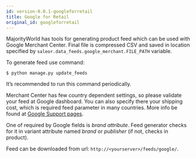 ```yaml
---
id: version-0.0.1-googleforretail
title: Google for Retail
original_id: googleforretail
---
```


MajorityWorld has tools for generating product feed which can be used with Google Merchant Center. Final file is compressed CSV and saved in location specified by `saleor.data_feeds.google_merchant.FILE_PATH` variable.

To generate feed use command:

```console
$ python manage.py update_feeds
```

It’s recommended to run this command periodically.

Merchant Center has few country dependent settings, so please validate your feed at Google dashboard. You can also specify there your shipping cost, which is required feed parameter in many countries. More info be found at [Google Support pages](https://support.google.com/merchants).

One of required by Google fields is _brand attribute_. Feed generator checks for it in variant attribute named _brand_ or _publisher_ (if not, checks in product).

Feed can be downloaded from url: `http://<yourserver>/feeds/google/`.